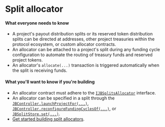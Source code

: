 # Split allocator

#### What everyone needs to know

* A project's payout distribution splits or its reserved token distribution splits can be directed at addresses, other project treasuries within the protocol ecosystem, or custom allocator contracts.
* An allocator can be attached to a project's split during any funding cycle configuration to automate the routing of treasury funds and reserved project tokens. 
* An allocator's `allocate(...)` transaction is triggered automatically when the split is receiving funds.

#### What you'll want to know if you're building

* An allocator contract must adhere to the [`IJBSplitsAllocator`](../../api/interfaces/ijbsplitallocator.md) interface. 
* An allocator can be specified in a split through the [`JBController.launchProjectFor(...)`](../../api/contracts/or-controllers/jbcontroller/write/launchprojectfor.md), [`JBController.reconfigureFundingCyclesOf(...)`](../../api/contracts/or-controllers/jbcontroller/write/reconfigurefundingcyclesof.md), or [`JBSplitStore.set(...)`](../../api/contracts/jbsplitsstore/write/set.md).
* [Get started building split allocators](../../build/treasury-extensions/split-allocator.md).
